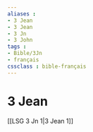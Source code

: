 ```yaml
---
aliases : 
- 3 Jean
- 3 Jean
- 3 Jn
- 3 John
tags : 
- Bible/3Jn
- français
cssclass : bible-français
---
```


# 3 Jean

[[LSG 3 Jn 1|3 Jean 1]]
